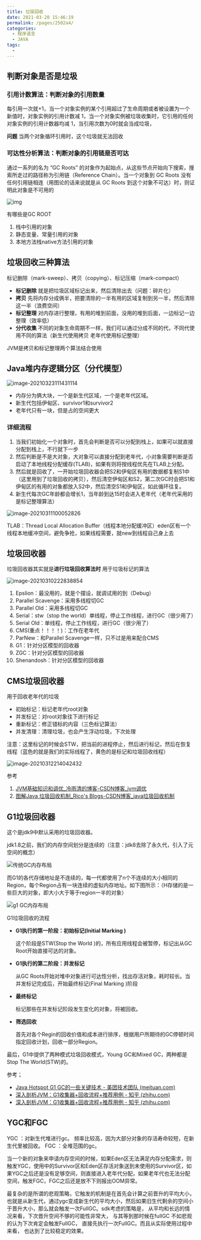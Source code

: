 ```yaml
---
title: 垃圾回收
date: 2021-03-20 15:46:19
permalink: /pages/2502a4/
categories:
  - 程序语言
  - JAVA
tags:
  - 
---
```


## 判断对象是否是垃圾

### 引用计数算法：判断对象的引用数量

每引用一次就+1，当一个对象实例的某个引用超过了生命周期或者被设置为一个新值时，对象实例的引用计数减 1，当一个对象实例被垃圾收集时，它引用的任何对象实例的引用计数器均减 1，当引用次数为0时就会当成垃圾，

**问题**  当两个对象循环引用时，这个垃圾就无法回收

### 可达性分析算法：判断对象的引用链是否可达

通过一系列的名为 “GC Roots” 的对象作为起始点，从这些节点开始向下搜索，搜索所走过的路径称为引用链（Reference Chain）。当一个对象到 GC Roots 没有任何引用链相连（用图论的话来说就是从 GC Roots 到这个对象不可达）时，则证明此对象是不可用的

![img](https://img.xiaoyou66.com/2021/03/23/1979a28681ca1.jpg)

有哪些是GC ROOT

1. 栈中引用的对象
2. 静态变量、常量引用的对象
3. 本地方法栈native方法引用的对象

## 垃圾回收三种算法

标记删除（mark-sweep）、拷贝（copying）、标记压缩（mark-compact）

- **标记删除**  就是把垃圾区域标记出来，然后清除出去（问题：碎片化）
- **拷贝** 先将内存分成俩半，把要清除的一半有用的区域复制到另一半，然后清除这一半（浪费空间）
- **标记整理** 对内存进行整理，有用的堆到前面，没用的堆到后面，一边标记一边整理（效率低）
- **分代收集** 不同的对象生命周期不一样，我们可以通过分成不同的代，不同代使用不同的算法（新生代使用拷贝 老年代使用标记整理）

JVM是拷贝和标记整理两个算法结合使用

## Java堆内存逻辑分区（分代模型）

![image-20210323111431114](https://img.xiaoyou66.com/2021/03/23/f040c4f6128b4.png)

- 内存分为俩大块，一个是新生代区域，一个是老年代区域。
- 新生代包括伊甸区、survivor1和survivor2
- 老年代只有一块，但是占的空间更大

### 详细流程

1. 当我们初始化一个对象时，首先会判断是否可以分配到栈上，如果可以就直接分配到栈上，不行就下一步
2. 然后判断是不是大对象，大对象可以直接分配到老年代，小对象需要判断是否启动了本地线程分配缓存(TLAB)，如果有则将按线程优先在TLAB上分配。
3. 然后就是回收了，一开始垃圾回收器会把S2和伊甸区有用的数据都复制S1中（这里用到了垃圾回收的拷贝），然后清空伊甸区和S2，第二次GC时会把S1和伊甸区的有用的对象都放入S2中，然后清空S1和伊甸区，如此循环往复。
4. 新生代每次GC年龄都会增长1，当年龄到达15时会进入老年代（老年代采用的是标记整理算法）

![image-20210311100052826](https://img.xiaoyou66.com/2021/03/23/f47791111b4b1.png)

TLAB：Thread Local Allocation Buffer（线程本地分配缓冲区）eden区有一个线程本地缓冲空间，避免争抢，如果线程需要，就new到线程自己身上去

## 垃圾回收器

垃圾回收器其实就是**进行垃圾回收算法时**  用于垃圾标记的算法

![image-20210310222838854](https://img.xiaoyou66.com/2021/03/23/00ec8ab4bb92a.png)

1. Epslion：最没用的，就是个摆设，就调试用的到（Debug）
2. Parallel Scavenge：采用多线程切GC
3. Parallel Old：采用多线程切GC
4. Serial：stw（stop the world）单线程，停止工作线程，进行GC（很少用了）
5. Serial Old：单线程，停止工作线程，进行GC（很少用了）
6. CMS(重点！！！！)：工作在老年代
7. ParNew：和Parallel Scavenge一样，只不过是用来配合CMS
8. G1：针对分区模型的回收器
9. ZGC：针对分区模型的回收器
10. Shenandosh：针对分区模型的回收器

## CMS垃圾回收器

用于回收老年代的垃圾

- 初始标记：标记老年代root对象
- 并发标记：对root对象往下进行标记
- 重新标记：修正错标的内容（三色标记算法）
- 并发清理：清理垃圾，也会产生浮动垃圾，下次处理

注意：这里标记的时候会STW，把当前的进程停止，然后进行标记，然后在恢复线程（蓝色的就是我们的实际线程了，黄色的是标记和垃圾回收线程）

![image-20210312214042432](https://img.xiaoyou66.com/2021/03/23/5dab2b981f8b8.png)

参考

1.  [JVM基础知识和调优_冷雨清的博客-CSDN博客_jvm调优](https://blog.csdn.net/weixin_44777669/article/details/114745089)
2. [图解Java 垃圾回收机制_Rico's Blogs-CSDN博客_java垃圾回收机制](https://blog.csdn.net/justloveyou_/article/details/71216049)

## G1垃圾回收器

这个是jdk9中默认采用的垃圾回收器。

jdk1.8之前，我们的内存空间划分是连续的（注意：jdk8去除了永久代，引入了元空间的概念）

![传统GC内存布局](https://img.xiaoyou66.com/2021/03/31/c548b89bcebdc.png)

而G1的各代存储地址是不连续的，每一代都使用了n个不连续的大小相同的Region，每个Region占有一块连续的虚拟内存地址。如下图所示：（H存储的是一些巨大的对象，即大小大于等于region一半的对象）

![g1 GC内存布局](https://img.xiaoyou66.com/2021/03/31/a61074ab59254.png)

G1垃圾回收的流程

- **G1执行的第一阶段：初始标记(Initial Marking )**

  这个阶段是STW(Stop the World )的，所有应用线程会被暂停，标记出从GC Root开始直接可达的对象。

- **G1执行的第二阶段：并发标记**

  从GC Roots开始对堆中对象进行可达性分析，找出存活对象，耗时较长。当并发标记完成后，开始最终标记(Final Marking )阶段

- **最终标记**

  标记那些在并发标记阶段发生变化的对象，将被回收。

- **筛选回收**

  首先对各个Regin的回收价值和成本进行排序，根据用户所期待的GC停顿时间指定回收计划，回收一部分Region。

最后，G1中提供了两种模式垃圾回收模式，Young GC和Mixed GC，两种都是Stop The World(STW)的。

参考；

- [Java Hotspot G1 GC的一些关键技术 - 美团技术团队 (meituan.com)](https://tech.meituan.com/2016/09/23/g1.html)
- [深入剖析JVM：G1收集器+回收流程+推荐用例 - 知乎 (zhihu.com)](https://zhuanlan.zhihu.com/p/59861022)
- [深入剖析JVM：G1收集器+回收流程+推荐用例 - 知乎 (zhihu.com)](https://zhuanlan.zhihu.com/p/59861022)

## YGC和FGC

YGC ：对新生代堆进行gc。 频率比较高，因为大部分对象的存活寿命较短，在新生代里被回收。 FGC ：全堆范围的gc。

当一个新的对象来申请内存空间的时候，如果Eden区无法满足内存分配需求，则触发YGC，使用中的Survivor区和Eden区存活对象送到未使用的Survivor区，如果YGC之后还是没有足够空间，则直接进入老年代分配，如果老年代也无法分配空间，触发FGC，FGC之后还是放不下则报出OOM异常。

最复杂的是所谓的悲观策略，它触发的机制是在首先会计算之前晋升的平均大小，也就是从新生代，通过ygc变成新生代的平均大小，然后如果旧生代剩余的空间小于晋升大小，那么就会触发一次FullGC。sdk考虑的策略是， 从平均和长远的情况来看，下次晋升空间不够的可能性非常大， 与其等到那时候在fullGC 不如悲观的认为下次肯定会触发FullGC， 直接先执行一次FullGC。而且从实际使用过程中来看， 也达到了比较稳定的效果。



